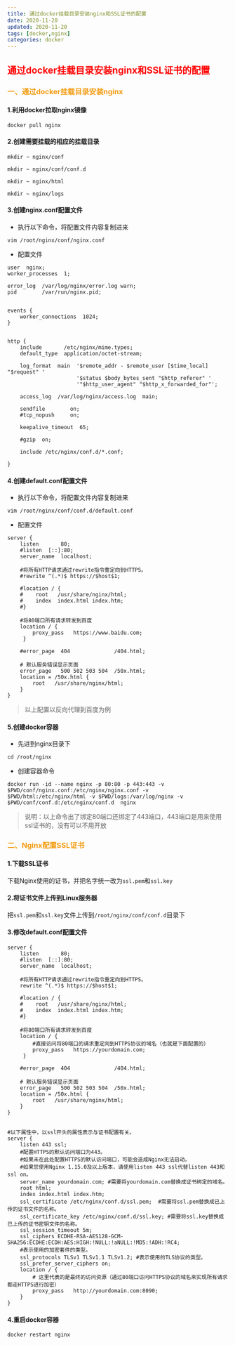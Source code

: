 ```yaml
---
title: 通过docker挂载目录安装nginx和SSL证书的配置
date: 2020-11-20
updated: 2020-11-20
tags: [docker,nginx]
categories: docker
---
```


## <font color=red>通过docker挂载目录安装nginx和SSL证书的配置</font>

### <font color=#F39C12>一、通过docker挂载目录安装nginx</font>

####  1.利用docker拉取nginx镜像 

```shell
docker pull nginx
```



####  2.创建需要挂载的相应的挂载目录 

```shell
mkdir ~ nginx/conf

mkdir ~ nginx/conf/conf.d

mkdir ~ nginx/html

mkdir ~ nginx/logs
```



####  3.创建nginx.conf配置文件 

- 执行以下命令，将配置文件内容复制进来

```shell
vim /root/nginx/conf/nginx.conf
```

- 配置文件

```properties
user  nginx;
worker_processes  1;

error_log  /var/log/nginx/error.log warn;
pid        /var/run/nginx.pid;


events {
    worker_connections  1024;
}


http {
    include       /etc/nginx/mime.types;
    default_type  application/octet-stream;

    log_format  main  '$remote_addr - $remote_user [$time_local] "$request" '
                      '$status $body_bytes_sent "$http_referer" '
                      '"$http_user_agent" "$http_x_forwarded_for"';

    access_log  /var/log/nginx/access.log  main;

    sendfile        on;
    #tcp_nopush     on;

    keepalive_timeout  65;

    #gzip  on;

    include /etc/nginx/conf.d/*.conf;

}
```



#### 4.创建default.conf配置文件 

- 执行以下命令，将配置文件内容复制进来

```shell
vim /root/nginx/conf/conf.d/default.conf
```

- 配置文件

```properties
server {
    listen       80;
    #listen  [::]:80;
    server_name  localhost;
	
	#将所有HTTP请求通过rewrite指令重定向到HTTPS。
	#rewrite ^(.*)$ https://$host$1; 
	
    #location / {
    #    root   /usr/share/nginx/html;
    #    index  index.html index.htm;
    #}
    
    #将80端口所有请求转发到百度
    location / {
        proxy_pass   https://www.baidu.com;
     }

    #error_page  404              /404.html;

    # 默认服务错误显示页面
    error_page   500 502 503 504  /50x.html;
    location = /50x.html {
        root   /usr/share/nginx/html;
    }
}
```

> 以上配置以反向代理到百度为例

#### 5.创建docker容器

- 先进到nginx目录下

```shell
cd /root/nginx
```

- 创建容器命令

```shell
docker run -id --name nginx -p 80:80 -p 443:443 -v $PWD/conf/nginx.conf:/etc/nginx/nginx.conf -v $PWD/html:/etc/nginx/html -v $PWD/logs:/var/log/nginx -v $PWD/conf/conf.d:/etc/nginx/conf.d  nginx
```

> 说明：以上命令出了绑定80端口还绑定了443端口，443端口是用来使用ssl证书的，没有可以不用开放



### <font color=#F39C12>二、Nginx配置SSL证书</font>

#### 1.下载SSL证书

下载Nginx使用的证书，并把名字统一改为`ssl.pem`和`ssl.key`



#### 2.将证书文件上传到Linux服务器

把`ssl.pem`和`ssl.key`文件上传到`/root/nginx/conf/conf.d`目录下



#### 3.修改default.conf配置文件

```properties
server {
    listen       80;
    #listen  [::]:80;
    server_name  localhost;
	
	#将所有HTTP请求通过rewrite指令重定向到HTTPS。
	rewrite ^(.*)$ https://$host$1; 
	
    #location / {
    #    root   /usr/share/nginx/html;
    #    index  index.html index.htm;
    #}
    
    #将80端口所有请求转发到百度
    location / {
    	#直接访问将80端口的请求重定向到HTTPS协议的域名（也就是下面配置的）
        proxy_pass   https://yourdomain.com;
     }

    #error_page  404              /404.html;

    # 默认服务错误显示页面
    error_page   500 502 503 504  /50x.html;
    location = /50x.html {
        root   /usr/share/nginx/html;
    }
}


#以下属性中，以ssl开头的属性表示与证书配置有关。
server {
    listen 443 ssl;
    #配置HTTPS的默认访问端口为443。
    #如果未在此处配置HTTPS的默认访问端口，可能会造成Nginx无法启动。
    #如果您使用Nginx 1.15.0及以上版本，请使用listen 443 ssl代替listen 443和ssl on。
    server_name yourdomain.com; #需要将yourdomain.com替换成证书绑定的域名。
    root html;
    index index.html index.htm;
    ssl_certificate /etc/nginx/conf.d/ssl.pem;  #需要将ssl.pem替换成已上传的证书文件的名称。
    ssl_certificate_key /etc/nginx/conf.d/ssl.key; #需要将ssl.key替换成已上传的证书密钥文件的名称。
    ssl_session_timeout 5m;
    ssl_ciphers ECDHE-RSA-AES128-GCM-SHA256:ECDHE:ECDH:AES:HIGH:!NULL:!aNULL:!MD5:!ADH:!RC4;
    #表示使用的加密套件的类型。
    ssl_protocols TLSv1 TLSv1.1 TLSv1.2; #表示使用的TLS协议的类型。
    ssl_prefer_server_ciphers on;
    location / {
    	# 这里代表的是最终的访问资源（通过80端口访问HTTPS协议的域名来实现所有请求都走HTTPS进行加密）
        proxy_pass   http://yourdomain.com:8090;
    }
}
```



#### 4.重启docker容器

```shell
docker restart nginx
```

